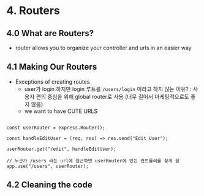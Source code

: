 # 4. Routers

## 4.0 What are Routers?

- router allows you to organize your controller and urls in an easier way

## 4.1 Making Our Routers

- Exceptions of creating routes
  - user가 login 하지만 login 루트를 `/users/login` 이라고 하지 않는 이유?
    : 사용자 편의 중심을 위해 global router로 사용 (너무 길어서 마케팅적으로도 좋지 않음)
  - we want to have CUTE URLS

```

const userRouter = express.Router();

const handleEditUser = (req, res) => res.send("Edit User");

userRouter.get("/edit", handleEditUser);

// 누군가 /users 라는 url에 접근하면 userRouter에 있는 컨트롤러를 찾게 함
app.use("/users", userRouter);
```

## 4.2 Cleaning the code
